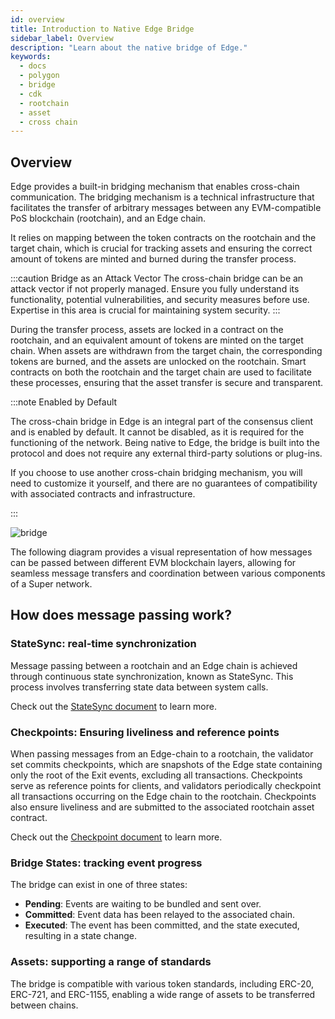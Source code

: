 ```yaml
---
id: overview
title: Introduction to Native Edge Bridge
sidebar_label: Overview
description: "Learn about the native bridge of Edge."
keywords:
  - docs
  - polygon
  - bridge
  - cdk
  - rootchain
  - asset
  - cross chain
---
```


## Overview

Edge provides a built-in bridging mechanism that enables cross-chain communication. The bridging mechanism is a technical infrastructure that facilitates the transfer of arbitrary messages between any EVM-compatible PoS blockchain (rootchain), and an Edge chain. 

It relies on mapping between the token contracts on the rootchain and the target chain, which is crucial for tracking assets and ensuring the correct amount of tokens are minted and burned during the transfer process.

:::caution Bridge as an Attack Vector
The cross-chain bridge can be an attack vector if not properly managed. Ensure you fully understand its functionality, potential vulnerabilities, and security measures before use. Expertise in this area is crucial for maintaining system security.
:::

During the transfer process, assets are locked in a contract on the rootchain, and an equivalent amount of tokens are minted on the target chain. When assets are withdrawn from the target chain, the corresponding tokens are burned, and the assets are unlocked on the rootchain. Smart contracts on both the rootchain and the target chain are used to facilitate these processes, ensuring that the asset transfer is secure and transparent.

:::note Enabled by Default

The cross-chain bridge in Edge is an integral part of the consensus client and is enabled by default. It cannot be disabled, as it is required for the functioning of the network. Being native to Edge, the bridge is built into the protocol and does not require any external third-party solutions or plug-ins.

If you choose to use another cross-chain bridging mechanism, you will need to customize it yourself, and there are no guarantees of compatibility with associated contracts and infrastructure.

:::

<div style={{ display: 'flex', flexDirection: 'row', alignItems: 'center', justifyContent: 'space-between', flexWrap: 'wrap' }}>
  <img src="/img/edge/l1-l2-l3.excalidraw.png" alt="bridge" style={{ display: 'block', margin: '0 auto', width: '290px', height: 'auto', objectFit: 'contain', order: '2' }} />
  <div style={{ width: 'calc(100% - 330px)', order: '1' }}>
    <p>The following diagram provides a visual representation of how messages can be passed between different EVM blockchain layers, allowing for seamless message transfers and coordination between various components of a Super network.</p>
    <h2>How does message passing work?</h2>
    <h3>StateSync: real-time synchronization</h3>
    <p>Message passing between a rootchain and an Edge chain is achieved through continuous state synchronization, known as StateSync. This process involves transferring state data between system calls.</p>
    <p>Check out the <a href="/docs/cdk/edge/design/bridge/statesync" style={{ textDecoration: 'underline' }}>StateSync document</a> to learn more.</p>
    <h3>Checkpoints: Ensuring liveliness and reference points</h3>
    <p>When passing messages from an Edge-chain to a rootchain, the validator set commits checkpoints, which are snapshots of the Edge state containing only the root of the Exit events, excluding all transactions. Checkpoints serve as reference points for clients, and validators periodically checkpoint all transactions occurring on the Edge chain to the rootchain. Checkpoints also ensure liveliness and are submitted to the associated rootchain asset contract.</p>
    <p>Check out the <a href="/docs/cdk/edge/design/bridge/checkpoint.md" style={{ textDecoration: 'underline' }}>Checkpoint document</a> to learn more.</p>
    <h3>Bridge States: tracking event progress</h3>
    <p>The bridge can exist in one of three states:</p>
    <ul>
      <li><strong>Pending</strong>: Events are waiting to be bundled and sent over.</li>
      <li><strong>Committed</strong>: Event data has been relayed to the associated chain.</li>
      <li><strong>Executed</strong>: The event has been committed, and the state executed, resulting in a state change.</li>
    </ul>
    <h3>Assets: supporting a range of standards</h3>
    <p>The bridge is compatible with various token standards, including ERC-20, ERC-721, and ERC-1155, enabling a wide range of assets to be transferred between chains.</p>
  </div>
</div>
